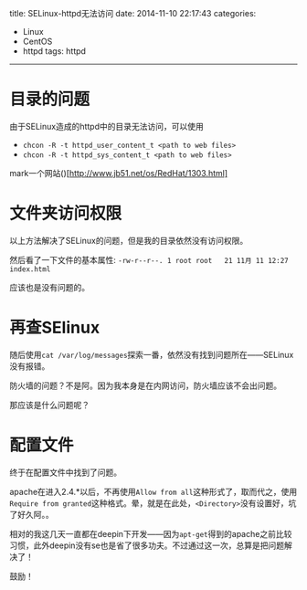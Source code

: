 title: SELinux-httpd无法访问
date: 2014-11-10 22:17:43
categories:
- Linux
- CentOS
- httpd
tags: httpd
---

目录的问题
===

由于SELinux造成的httpd中的目录无法访问，可以使用

- `chcon -R -t httpd_user_content_t <path to web files>`
- `chcon -R -t httpd_sys_content_t <path to web files>`

mark一个网站()[http://www.jb51.net/os/RedHat/1303.html]

文件夹访问权限
===

以上方法解决了SELinux的问题，但是我的目录依然没有访问权限。

然后看了一下文件的基本属性: ` -rw-r--r--. 1 root root   21 11月 11 12:27 index.html `

应该也是没有问题的。

再查SElinux
===

随后使用`cat /var/log/messages`探索一番，依然没有找到问题所在——SELinux没有报错。

防火墙的问题？不是阿。因为我本身是在内网访问，防火墙应该不会出问题。

那应该是什么问题呢？

配置文件
===

终于在配置文件中找到了问题。

apache在进入2.4.\*以后，不再使用`Allow from all`这种形式了，取而代之，使用`Require from granted`这种格式。晕，就是在此处，`<Directory>`没有设置好，坑了好久阿。。

相对的我这几天一直都在deepin下开发——因为`apt-get`得到的apache之前比较习惯，此外deepin没有se也是省了很多功夫。不过通过这一次，总算是把问题解决了！

鼓励！
